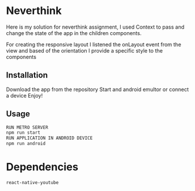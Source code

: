 # Neverthink

Here is my solution for neverthink assignment, I used Context to pass and change
the state of the app in the children components.

For creating the responsive layout I listened the onLayout event from the view and based of the
orientation I provide a specific style to the components

## Installation

Download the app from the repository
Start and android emultor or connect a device
Enjoy!

## Usage

```javascript
RUN METRO SERVER
npm run start
RUN APPLICATION IN ANDROID DEVICE
npm run android
```

# Dependencies

```
react-native-youtube
```
